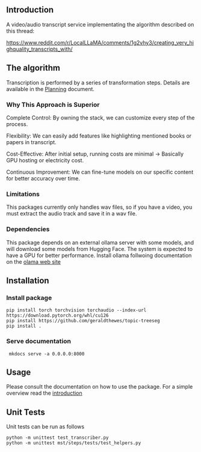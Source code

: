 ## Introduction

A video/audio transcript service implementating the algorithm described on this thread:

https://www.reddit.com/r/LocalLLaMA/comments/1g2vhy3/creating_very_highquality_transcripts_with/

## The algorithm

Transcription is performed by a series of transformation steps. Details are available in the [Planning](documentation/Planning.md) document.


### Why This Approach is Superior
Complete Control: By owning the stack, we can customize every step of the process.

Flexibility: We can easily add features like highlighting mentioned books or papers in transcript.

Cost-Effective: After initial setup, running costs are minimal -> Basically GPU hosting or electricity cost.

Continuous Improvement: We can fine-tune models on our specific content for better accuracy over time.

### Limitations

This packages currently only handles wav files, so if you have a video, you must extract the audio track and save it in a wav file.

### Dependencies

This package depends on an external ollama server with some models, and will download some models from Hugging Face. The system is expected to have a GPU for better performance.
Install ollama follwoing documentation on the [olama web site](https://ollama.com/)

## Installation

### Install package

```
pip install torch torchvision torchaudio --index-url https://download.pytorch.org/whl/cu126
pip install https://github.com/geraldthewes/topic-treeseg 
pip install .
```

### Serve documentation

```
 mkdocs serve -a 0.0.0.0:8000
```

## Usage

Please consult the documentation on how to use the package. For a simple overview read the [introduction](deocumentation/index.md)

## Unit Tests

Unit tests can be run as follows

```
python -m unittest test_transcriber.py
python -m unittest mst/steps/tests/test_helpers.py
```
